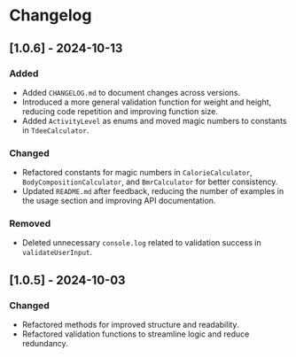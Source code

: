 # Changelog

## [1.0.6] - 2024-10-13

### Added

- Added `CHANGELOG.md` to document changes across versions.
- Introduced a more general validation function for weight and height, reducing code repetition and improving function size.
- Added `ActivityLevel` as enums and moved magic numbers to constants in `TdeeCalculator`.

### Changed

- Refactored constants for magic numbers in `CalorieCalculator`, `BodyCompositionCalculator`, and `BmrCalculator` for better consistency.
- Updated `README.md` after feedback, reducing the number of examples in the usage section and improving API documentation.

### Removed

- Deleted unnecessary `console.log` related to validation success in `validateUserInput`.

## [1.0.5] - 2024-10-03

### Changed

- Refactored methods for improved structure and readability.
- Refactored validation functions to streamline logic and reduce redundancy.

